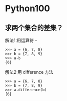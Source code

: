 # Python100



## 求两个集合的差集？

解法1:用运算符 -


```
>>> a = {6, 7, 8}
>>> b = {7, 8, 9}
>>> a-b
{6}
```

解法2:用 difference 方法

```
>>> a = {6, 7, 8}
>>> b = {7, 8, 9}
>>> a.difference(b)
{6}
```